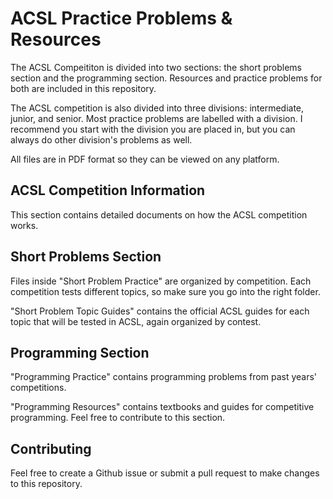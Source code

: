 # ACSL Practice Problems & Resources


The ACSL Compeititon is divided into two sections: the short problems section and the programming section. Resources and practice problems for both are included in this repository.

The ACSL competition is also divided into three divisions: intermediate, junior, and senior. Most practice problems are labelled with a division. I recommend you start with the division you are placed in, but you can always do other division's problems as well.

All files are in PDF format so they can be viewed on any platform.

## ACSL Competition Information

This section contains detailed documents on how the ACSL competition works. 

## Short Problems Section

Files inside "Short Problem Practice" are organized by competition. Each competition tests different topics, so make sure you go into the right folder. 

"Short Problem Topic Guides" contains the official ACSL guides for each topic that will be tested in ACSL, again organized by contest.

## Programming Section

"Programming Practice" contains programming problems from past years' competitions.

"Programming Resources" contains textbooks and guides for competitive programming. Feel free to contribute to this section.

## Contributing
Feel free to create a Github issue or submit a pull request to make changes to this repository.